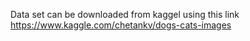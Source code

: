 Data set can be downloaded from kaggel using this link https://www.kaggle.com/chetankv/dogs-cats-images
